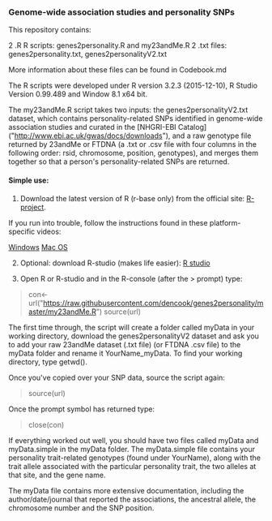 ### Genome-wide association studies and personality SNPs

This repository contains: 

2 .R R scripts: genes2personality.R and my23andMe.R
2 .txt files: genes2personality.txt, genes2personalityV2.txt

More information about these files can be found in Codebook.md 

The R scripts were developed under R version 3.2.3 (2015-12-10), R Studio Version 0.99.489 and Window 8.1 x64 bit. 

The my23andMe.R script takes two inputs: the genes2personalityV2.txt dataset, which contains personality-related SNPs identified in genome-wide association studies and curated in the [NHGRI-EBI Catalog] ("http://www.ebi.ac.uk/gwas/docs/downloads"), and a raw genotype file returned by 23andMe or FTDNA (a .txt or .csv file with four columns in the following order: rsid, chromosome, position, genotypes), and merges them together so that a person's personality-related SNPs are returned.    

#### Simple use: 

1. Download the latest version of R (r-base only) from the official site: [R-project]("https://cran.r-project.org/"). 

If you run into trouble, follow the instructions found in these platform-specific videos:

[Windows]("https://www.youtube.com/watch?v=Ohnk9hcxf9M") 
[Mac OS]("https://www.youtube.com/watch?v=uxuuWXU-7UQ")

2. Optional: download R-studio (makes life easier): [R studio]("https://www.rstudio.com/")

3. Open R or R-studio and in the R-console (after the > prompt) type: 

> con<- url("https://raw.githubusercontent.com/dencook/genes2personality/master/my23andMe.R")
> source(url)

The first time through, the script will create a folder called myData in your working directory, download the genes2personalityV2 dataset and ask you to add your raw 23andMe dataset (.txt file) (or FTDNA .csv file) to the myData folder and rename it YourName_myData. To find your working directory, type getwd(). 

Once you've copied over your SNP data, source the script again: 

> source(url)

Once the prompt symbol has returned type: 

> close(con)
 
If everything worked out well, you should have two files called myData and myData.simple in the myData folder. The myData.simple file contains your personality trait-related genotypes (found under YourName), along with the trait allele associated with the particular personality trait, the two alleles at that site, and the gene name. 

The myData file contains more extensive documentation, including the author/date/journal that reported the associations, the ancestral allele, the chromosome number and the SNP position. 

   

